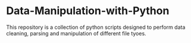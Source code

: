 # Data-Manipulation-with-Python

This repository is a collection of python scripts designed to perform data cleaning, parsing and manipulation of different file tyoes.
